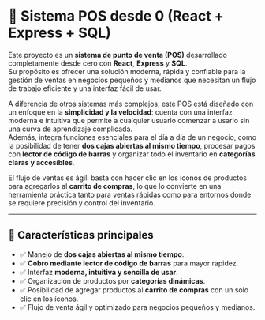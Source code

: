 # 📌 Sistema POS desde 0 (React + Express + SQL)

Este proyecto es un **sistema de punto de venta (POS)** desarrollado completamente desde cero con **React**, **Express** y **SQL**.  
Su propósito es ofrecer una solución moderna, rápida y confiable para la gestión de ventas en negocios pequeños y medianos que necesitan un flujo de trabajo eficiente y una interfaz fácil de usar.

A diferencia de otros sistemas más complejos, este POS está diseñado con un enfoque en la **simplicidad y la velocidad**: cuenta con una interfaz moderna e intuitiva que permite a cualquier usuario comenzar a usarlo sin una curva de aprendizaje complicada.  
Además, integra funciones esenciales para el día a día de un negocio, como la posibilidad de tener **dos cajas abiertas al mismo tiempo**, procesar pagos con **lector de código de barras** y organizar todo el inventario en **categorías claras y accesibles**.

El flujo de ventas es ágil: basta con hacer clic en los íconos de productos para agregarlos al **carrito de compras**, lo que lo convierte en una herramienta práctica tanto para ventas rápidas como para entornos donde se requiere precisión y control del inventario.

---

## 🚀 Características principales

- ✅ Manejo de **dos cajas abiertas al mismo tiempo**.
- ✅ **Cobro mediante lector de código de barras** para mayor rapidez.
- ✅ Interfaz **moderna, intuitiva y sencilla de usar**.
- ✅ Organización de productos por **categorías dinámicas**.
- ✅ Posibilidad de agregar productos al **carrito de compras** con un solo clic en los íconos.
- ✅ Flujo de venta ágil y optimizado para negocios pequeños y medianos.
